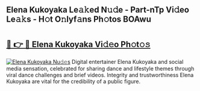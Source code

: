 ## Elena Kukoyaka Le𝚊𝚔ed N𝚞𝚍e - Part-nTp Vi𝚍eo Le𝚊𝚔s - H𝚘t O𝚗lyf𝚊ns Ph𝚘tos BOAwu

# <h2><a href="http://hf1ay5.feru.top/?c=Elena+Kukoyaka">🔗 👉 🔴 Elena Kukoyaka Vi𝚍𝚎o Ph𝚘t𝚘𝚜</a></h2>

[![Elena Kukoyaka Nu𝚍𝚎s](https://i.imgur.com/0TWrTi3.gif)](http://hf1ay5.feru.top/?c=Elena+Kukoyaka)
Digital entertainer Elena Kukoyaka and social media sensation, celebrated for sharing dance and lifestyle themes through viral dance challenges and brief videos. Integrity and trustworthiness Elena Kukoyaka are vital for the credibility of a public figure. 
